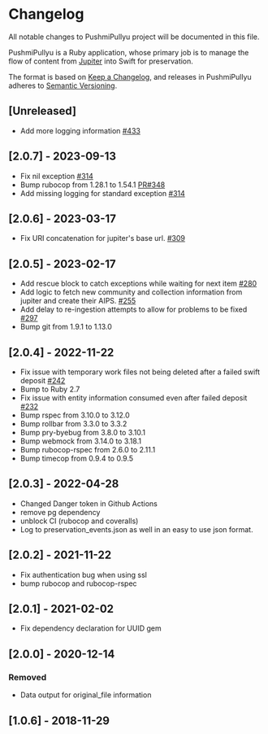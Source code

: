 # Changelog
All notable changes to PushmiPullyu project will be documented in this file. 

PushmiPullyu is a Ruby application, whose primary job is to manage the flow of content from [Jupiter](https://github.com/ualbertalib/jupiter/) into Swift for preservation.

The format is based on [Keep a Changelog](https://keepachangelog.com/en/1.0.0/),
and releases in PushmiPullyu adheres to [Semantic Versioning](https://semver.org/spec/v2.0.0.html).

## [Unreleased]
 - Add more logging information [#433](https://github.com/ualbertalib/pushmi_pullyu/issues/433)

## [2.0.7] - 2023-09-13

- Fix nil exception [#314](https://github.com/ualbertalib/pushmi_pullyu/issues/314)
- Bump rubocop from 1.28.1 to 1.54.1 [PR#348](https://github.com/ualbertalib/pushmi_pullyu/pull/348)
- Add missing logging for standard exception [#314](https://github.com/ualbertalib/pushmi_pullyu/issues/314)
## [2.0.6] - 2023-03-17

- Fix URI concatenation for jupiter's base url. [#309](https://github.com/ualbertalib/pushmi_pullyu/issues/309)

## [2.0.5] - 2023-02-17

- Add rescue block to catch exceptions while waiting for next item [#280](https://github.com/ualbertalib/pushmi_pullyu/issues/280)
- Add logic to fetch new community and collection information from jupiter and create their AIPS. [#255](https://github.com/ualbertalib/pushmi_pullyu/issues/255)
- Add delay to re-ingestion attempts to allow for problems to be fixed [#297](https://github.com/ualbertalib/pushmi_pullyu/issues/297)
- Bump git from 1.9.1 to 1.13.0

## [2.0.4] - 2022-11-22

- Fix issue with temporary work files not being deleted after a failed swift deposit [#242](https://github.com/ualbertalib/pushmi_pullyu/issues/242)
- Bump to Ruby 2.7
- Fix issue with entity information consumed even after failed deposit [#232](https://github.com/ualbertalib/pushmi_pullyu/issues/232)
- Bump rspec from 3.10.0 to 3.12.0
- Bump rollbar from 3.3.0 to 3.3.2
- Bump pry-byebug from 3.8.0 to 3.10.1
- Bump webmock from 3.14.0 to 3.18.1
- Bump rubocop-rspec from 2.6.0 to 2.11.1
- Bump timecop from 0.9.4 to 0.9.5
## [2.0.3] - 2022-04-28

- Changed Danger token in Github Actions
- remove pg dependency
- unblock CI (rubocop and coveralls)
- Log to preservation_events.json as well in an easy to use json format.

## [2.0.2] - 2021-11-22

- Fix authentication bug when using ssl 
- bump rubocop and rubocop-rspec

## [2.0.1] - 2021-02-02

- Fix dependency declaration for UUID gem

## [2.0.0] - 2020-12-14

### Removed
- Data output for original_file information

## [1.0.6] - 2018-11-29
